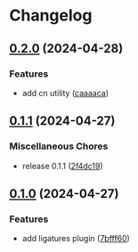 # Changelog

## [0.2.0](https://github.com/jozan/tailwind/compare/v0.1.1...v0.2.0) (2024-04-28)


### Features

* add cn utility ([caaaaca](https://github.com/jozan/tailwind/commit/caaaaca1673d588684b7f1c1430e112d03a2ab1e))

## [0.1.1](https://github.com/jozan/tailwind/compare/v0.1.0...v0.1.1) (2024-04-27)


### Miscellaneous Chores

* release 0.1.1 ([2f4dc19](https://github.com/jozan/tailwind/commit/2f4dc197c244a672707a712ca22657836fbca9fc))

## [0.1.0](https://github.com/jozan/tailwind/compare/v0.0.1...v0.1.0) (2024-04-27)


### Features

* add ligatures plugin ([7bfff60](https://github.com/jozan/tailwind/commit/7bfff6019c5fc1a63c11953c958622f9f56a2228))
